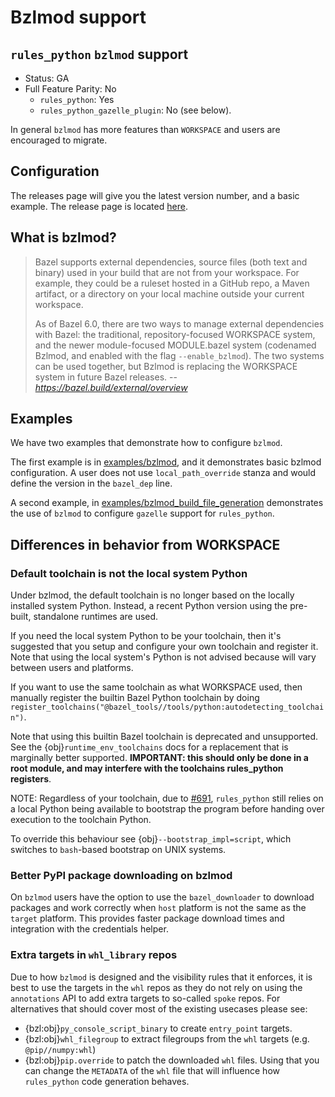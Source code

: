 # Bzlmod support

## `rules_python` `bzlmod` support

- Status: GA
- Full Feature Parity: No
    - `rules_python`: Yes
    - `rules_python_gazelle_plugin`: No (see below).

In general `bzlmod` has more features than `WORKSPACE` and users are encouraged to migrate.

## Configuration

The releases page will give you the latest version number, and a basic example.  The release page is located [here](/bazel-contrib/rules_python/releases).

## What is bzlmod?

> Bazel supports external dependencies, source files (both text and binary) used in your build that are not from your workspace. For example, they could be a ruleset hosted in a GitHub repo, a Maven artifact, or a directory on your local machine outside your current workspace.
>
> As of Bazel 6.0, there are two ways to manage external dependencies with Bazel: the traditional, repository-focused WORKSPACE system, and the newer module-focused MODULE.bazel system (codenamed Bzlmod, and enabled with the flag `--enable_bzlmod`). The two systems can be used together, but Bzlmod is replacing the WORKSPACE system in future Bazel releases.
> -- <cite>https://bazel.build/external/overview</cite>

## Examples

We have two examples that demonstrate how to configure `bzlmod`.

The first example is in [examples/bzlmod](examples/bzlmod), and it demonstrates basic bzlmod configuration.
A user does not use `local_path_override` stanza and would define the version in the `bazel_dep` line.

A second example, in [examples/bzlmod_build_file_generation](examples/bzlmod_build_file_generation) demonstrates the use of `bzlmod` to configure `gazelle` support for `rules_python`.

## Differences in behavior from WORKSPACE

### Default toolchain is not the local system Python

Under bzlmod, the default toolchain is no longer based on the locally installed
system Python. Instead, a recent Python version using the pre-built,
standalone runtimes are used.

If you need the local system Python to be your toolchain, then it's suggested
that you setup and configure your own toolchain and register it. Note that using
the local system's Python is not advised because will vary between users and
platforms.

If you want to use the same toolchain as what WORKSPACE used, then manually
register the builtin Bazel Python toolchain by doing
`register_toolchains("@bazel_tools//tools/python:autodetecting_toolchain")`.

Note that using this builtin Bazel toolchain is deprecated and unsupported.
See the {obj}`runtime_env_toolchains` docs for a replacement that is marginally
better supported.
**IMPORTANT: this should only be done in a root module, and may interfere with
the toolchains rules_python registers**.

NOTE: Regardless of your toolchain, due to
[#691](https://github.com/bazel-contrib/rules_python/issues/691), `rules_python`
still relies on a local Python being available to bootstrap the program before
handing over execution to the toolchain Python.

To override this behaviour see {obj}`--bootstrap_impl=script`, which switches
to `bash`-based bootstrap on UNIX systems.

### Better PyPI package downloading on bzlmod

On `bzlmod` users have the option to use the `bazel_downloader` to download packages
and work correctly when `host` platform is not the same as the `target` platform. This
provides faster package download times and integration with the credentials helper.

### Extra targets in `whl_library` repos

Due to how `bzlmod` is designed and the visibility rules that it enforces, it is best to use
the targets in the `whl` repos as they do not rely on using the `annotations` API to
add extra targets to so-called `spoke` repos. For alternatives that should cover most of the
existing usecases please see:
* {bzl:obj}`py_console_script_binary` to create `entry_point` targets.
* {bzl:obj}`whl_filegroup` to extract filegroups from the `whl` targets (e.g. `@pip//numpy:whl`)
* {bzl:obj}`pip.override` to patch the downloaded `whl` files. Using that you
  can change the `METADATA` of the `whl` file that will influence how
  `rules_python` code generation behaves.
